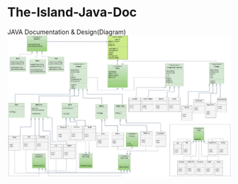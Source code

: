 # The-Island-Java-Doc
JAVA Documentation & Design(Diagram)
![screen](https://github.com/pennyliangzhao/The-Island-Java-Doc/blob/master/Final%20Diagram.jpg)
